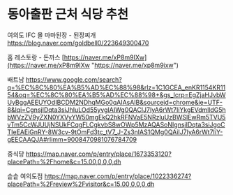# 동아출판 근처 식당 추천 

여의도 IFC 몰 마마된장 - 된장찌개
https://blog.naver.com/goldbell0/223649300470

홈 레스토랑 - 돈까스
[https://naver.me/xP8m9IXw](https://naver.me/xP8m9IXw "https://naver.me/xp8m9ixw")

배트남
https://www.google.com/search?q=%EC%8C%80%EA%B5%AD%EC%88%98&rlz=1C1GCEA_enKR1154KR1154&oq=%EC%8C%80%EA%B5%AD%EC%88%98+&gs_lcrp=EgZjaHJvbWUyBggAEEUYOdIBCDM2NDhqMGo0qAIAsAIB&sourceid=chrome&ie=UTF-8&lqi=CgnsjIDqta3siJhIuLOd55yvgIAIWg0QACIJ7IyA6rWt7IiYkgEVdmlldG5hbWVzZV9yZXN0YXVyYW50mgEkQ2hkRFNVaE5NRzluUzBWSlEwRm5TVU5vTm5CcWJUUjNSUkFCqgFLCgkvbS8wOWp5MzAQASoNIgnsjIDqta3siJgoCTIeEAEiGnRY-8W3cv-9tOmFd3tc_tV7_J-Zs3nIAS1QMg0QAiIJ7IyA6rWt7IiY-gEECAAQJA#rlimm=9008470981076784709

중식당
https://map.naver.com/p/entry/place/1673353120?placePath=%2Fhome&c=15.00,0,0,0,dh

솥솥 여의도점
https://map.naver.com/p/entry/place/1022336274?placePath=%2Freview%2Fvisitor&c=15.00,0,0,0,dh